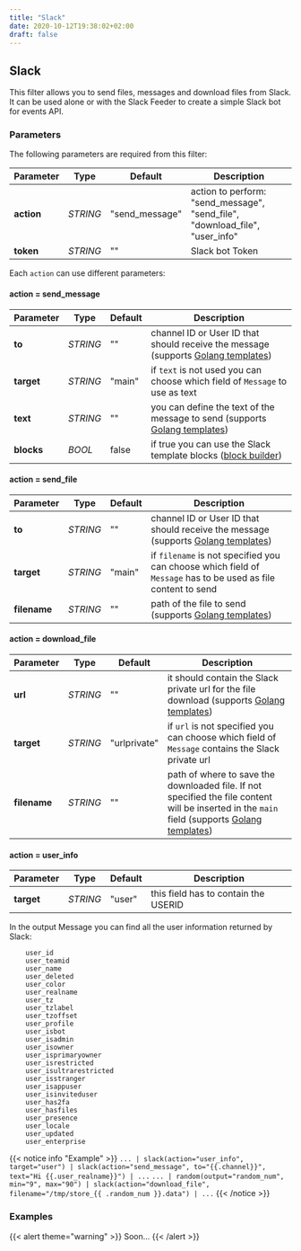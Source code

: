 ```yaml
---
title: "Slack"
date: 2020-10-12T19:38:02+02:00
draft: false
---
```


## Slack

This filter allows you to send files, messages and download files from Slack. 
It can be used alone or with the Slack Feeder to create a simple Slack bot for events API.  

### Parameters

The following parameters are required from this filter:

| Parameter  | Type     | Default        | Description                                                                  |
|------------|----------|----------------|------------------------------------------------------------------------------|
| **action** | _STRING_ | "send_message" | action to perform: "send_message", "send_file", "download_file", "user_info" |
| **token**  | _STRING_ | ""             | Slack bot Token                                                              |
 
Each `action` can use different parameters:

#### action = send_message

| Parameter  | Type     | Default | Description                                                                                                                |
|------------|----------|---------|----------------------------------------------------------------------------------------------------------------------------|
| **to**     | _STRING_ | ""      | channel ID or User ID that should receive the message (supports [Golang templates](https://golang.org/pkg/text/template/)) |
| **target** | _STRING_ | "main"  | if `text` is not used you can choose which field of `Message` to use as text                                               |
| **text**   | _STRING_ | ""      | you can define the text of the message to send (supports [Golang templates](https://golang.org/pkg/text/template/))        | 
| **blocks** | _BOOL_   | false   | if true you can use the Slack template blocks ([block builder](https://api.slack.com/tools/block-kit-builder))             | 

#### action = send_file

| Parameter    | Type     | Default | Description                                                                                                                |
|--------------|----------|---------|----------------------------------------------------------------------------------------------------------------------------|
| **to**       | _STRING_ | ""      | channel ID or User ID that should receive the message (supports [Golang templates](https://golang.org/pkg/text/template/)) |
| **target**   | _STRING_ | "main"  | if `filename` is not specified you can choose which field of `Message` has to be used as file content to send              |
| **filename** | _STRING_ | ""      | path of the file to send (supports [Golang templates](https://golang.org/pkg/text/template/))                              |

#### action = download_file

| Parameter    | Type     | Default      | Description                                                                                                                                                                            |
|--------------|----------|--------------|----------------------------------------------------------------------------------------------------------------------------------------------------------------------------------------|
| **url**      | _STRING_ | ""           | it should contain the Slack private url for the file download (supports [Golang templates](https://golang.org/pkg/text/template/))                                                     |
| **target**   | _STRING_ | "urlprivate" | if `url` is not specified you can choose which field of `Message` contains the Slack private url                                                                                       |
| **filename** | _STRING_ | ""           | path of where to save the downloaded file. If not specified the file content will be inserted in the `main` field (supports [Golang templates](https://golang.org/pkg/text/template/)) |
 
#### action = user_info

| Parameter  | Type     | Default | Description                          |
|------------|----------|---------|--------------------------------------|
| **target** | _STRING_ | "user"  | this field has to contain the USERID |
 
In the output Message you can find all the user information returned by Slack:

```
	user_id                
	user_teamid            
	user_name              
	user_deleted           
	user_color             
	user_realname          
	user_tz                
	user_tzlabel           
	user_tzoffset          
	user_profile           
	user_isbot             
	user_isadmin           
	user_isowner           
	user_isprimaryowner    
	user_isrestricted      
	user_isultrarestricted 
	user_isstranger        
	user_isappuser         
	user_isinviteduser     
	user_has2fa            
	user_hasfiles          
	user_presence          
	user_locale            
	user_updated           
	user_enterprise        
```

{{< notice info "Example" >}} 
`... | slack(action="user_info", target="user") | slack(action="send_message", to="{{.channel}}", text="Hi {{.user_realname}}") | ...`
`... | random(output="random_num", min="9", max="90") | slack(action="download_file", filename="/tmp/store_{{ .random_num }}.data") | ...`
{{< /notice >}}

### Examples

{{< alert theme="warning" >}}
Soon...
{{< /alert >}} 